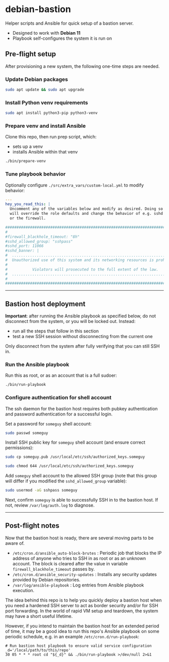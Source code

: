 # debian-bastion

Helper scripts and Ansible for quick setup of a bastion server.

* Designed to work with **Debian 11**
* Playbook self-configures the system it is run on

## Pre-flight setup

After provisioning a new system, the following one-time steps are needed.

### Update Debian packages

```bash
sudo apt update && sudo apt upgrade
```

### Install Python venv requirements

```bash
sudo apt install python3-pip python3-venv
```

### Prepare venv and install Ansible

Clone this repo, then run prep script, which:
* sets up a venv
* installs Ansible within that venv

```bash
./bin/prepare-venv
```

### Tune playbook behavior

Optionally configure `./src/extra_vars/custom-local.yml` to modify behavior:
```yaml
---
hey_you_read_this: |
  Uncomment any of the variables below and modify as desired. Doing so
  will override the role defaults and change the behavior of e.g. sshd
  or the firewall.

##############################################################################
#
#firewall_blackhole_timeout: "8h"
#sshd_allowed_group: "sshpass"
#sshd_port: 11066
#sshd_banner: |
#  ...........................................................................
#  Unauthorized use of this system and its networking resources is prohibited.
#
#           Violators will prosecuted to the full extent of the law.
#  ...........................................................................
#
##############################################################################
```

----------

## Bastion host deployment

**Important**: after running the Ansible playbook as specified below, do not disconnect from the system, or you will be locked out. Instead:
* run all the steps that follow in this section
* test a new SSH session without disconnecting from the current one

Only disconnect from the system after fully verifying that you can still SSH in.

### Run the Ansible playbook

Run this as root, or as an account that is a full sudoer:
```bash
./bin/run-playbook
```

### Configure authentication for shell account

The ssh daemon for the bastion host requires both pubkey authentication and password authentication for a successful login.

Set a password for `someguy` shell account:
```bash
sudo passwd someguy
```

Install SSH public key for `someguy` shell account (and ensure correct permissions):
```bash
sudo cp someguy.pub /usr/local/etc/ssh/authorized_keys.someguy
```
```bash
sudo chmod 644 /usr/local/etc/ssh/authorized_keys.someguy
```

Add `someguy` shell account to the allowed SSH group (note that this group will differ if you modified the `sshd_allowed_group` variable):
```bash
sudo usermod -aG sshpass someguy
```

Next, confirm `someguy` is able to successfully SSH in to the bastion host. If not, review `/var/log/auth.log` to diagnose.

----------

## Post-flight notes

Now that the bastion host is ready, there are several moving parts to be aware of.

* `/etc/cron.d/ansible_auto-block-brutes` : Periodic job that blocks the IP address of anyone who tries to SSH in as root or as an unknown account. The block is cleared after the value in variable `firewall_blackhole_timeout` passes by.
* `/etc/cron.d/ansible_security-updates` : Installs any security updates provided by Debian repositories.
* `/var/log/ansible-playbook` : Log entries from Ansible playbook execution.

The idea behind this repo is to help you quickly deploy a bastion host when you need a hardened SSH server to act as border security and/or for SSH port forwarding. In the world of rapid VM setup and teardown, the system may have a short useful lifetime.

However, if you intend to maintain the bastion host for an extended period of time, it may be a good idea to run this repo's Ansible playbook on some periodic schedule, e.g. in an example `/etc/cron.d/run-playbook`:

```
# Run bastion host playbook to ensure valid service configuration
_d='/local/path/to/this/repo'
30 05 * * * root cd "${_d}" && ./bin/run-playbook >/dev/null 2>&1
```
